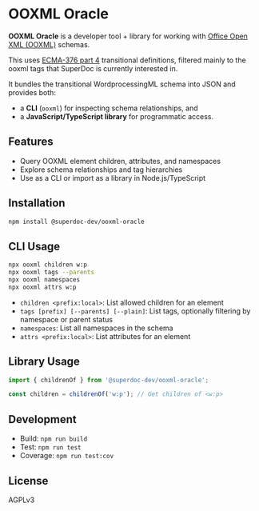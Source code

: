 # OOXML Oracle

**OOXML Oracle** is a developer tool + library for working with [Office Open XML (OOXML)](https://en.wikipedia.org/wiki/Office_Open_XML) schemas.

This uses [ECMA-376 part 4](https://ecma-international.org/publications-and-standards/standards/ecma-376/) transitional definitions, filtered mainly to the ooxml tags that SuperDoc is currently interested in.

It bundles the transitional WordprocessingML schema into JSON and provides both:

- a **CLI** (`ooxml`) for inspecting schema relationships, and
- a **JavaScript/TypeScript library** for programmatic access.

## Features

- Query OOXML element children, attributes, and namespaces
- Explore schema relationships and tag hierarchies
- Use as a CLI or import as a library in Node.js/TypeScript

## Installation

```bash
npm install @superdoc-dev/ooxml-oracle
```

## CLI Usage

```bash
npx ooxml children w:p
npx ooxml tags --parents
npx ooxml namespaces
npx ooxml attrs w:p
```

- `children <prefix:local>`: List allowed children for an element
- `tags [prefix] [--parents] [--plain]`: List tags, optionally filtering by namespace or parent status
- `namespaces`: List all namespaces in the schema
- `attrs <prefix:local>`: List attributes for an element

## Library Usage

```js
import { childrenOf } from '@superdoc-dev/ooxml-oracle';

const children = childrenOf('w:p'); // Get children of <w:p>
```

## Development

- Build: `npm run build`
- Test: `npm run test`
- Coverage: `npm run test:cov`

## License

AGPLv3

